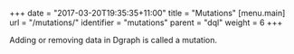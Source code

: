+++
date = "2017-03-20T19:35:35+11:00"
title = "Mutations"
[menu.main]
  url = "/mutations/"
  identifier = "mutations"
  parent = "dql"
  weight = 6
+++

Adding or removing data in Dgraph is called a mutation.